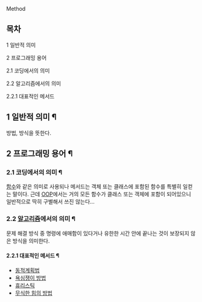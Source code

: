 Method  

## 목차

    

1 일반적 의미

2 프로그래밍 용어

    

2.1 코딩에서의 의미

2.2 알고리즘에서의 의미

    

2.2.1 대표적인 메서드

## 1 일반적 의미 ¶

  

방법, 방식을 뜻한다.  

## 2 프로그래밍 용어 ¶

  

### 2.1 코딩에서의 의미 ¶

  

[함수](%ED%95%A8%EC%88%98.md)와 같은 의미로 사용되나 메서드는 객체 또는 클래스에 포함된 함수를 특별히 일컫는
말이다. 근데 [OOP](OOP.md)에서는 거의 모든 함수가 클래스 또는 객체에 포함이 되어있으니 일반적으로 딱히 구별해서 쓰진
않는다...

### 2.2 [알고리즘](%EC%95%8C%EA%B3%A0%EB%A6%AC%EC%A6%98.md)에서의 의미 ¶

  

문제 해결 방식 중 명령에 애매함이 있다거나 유한한 시간 안에 끝나는 것이 보장되지 않은 방식을 의미한다.  

#### 2.2.1 대표적인 메서드 ¶

  

* [동적계획법](%EB%8F%99%EC%A0%81%EA%B3%84%ED%9A%8D%EB%B2%95.md)
* [욕심쟁이 방법](%EC%9A%95%EC%8B%AC%EC%9F%81%EC%9D%B4%20%EB%B0%A9%EB%B2%95.md)
* [휴리스틱](%ED%9C%B4%EB%A6%AC%EC%8A%A4%ED%8B%B1.md)
* [무식한 힘의 방법](%EB%AC%B4%EC%8B%9D%ED%95%9C%20%ED%9E%98%EC%9D%98%20%EB%B0%A9%EB%B2%95.md)

